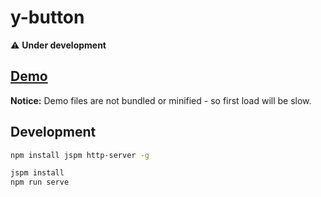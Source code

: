 # y-button

:warning: __Under development__

## [Demo](http://y-components.github.io/y-button/)

__Notice:__ Demo files are not bundled or minified - so first load will be slow.

## Development

```bash
npm install jspm http-server -g

jspm install
npm run serve
```
